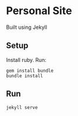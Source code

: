 # Personal Site

Built using Jekyll

## Setup

Install ruby. Run:
```
gem install bundle
bundle install
```

## Run

```
jekyll serve
```
